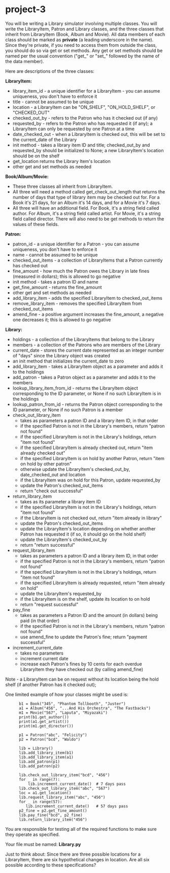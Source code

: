 # project-3

You will be writing a Library simulator involving multiple classes.  You will write the LibraryItem, Patron and Library classes, and the three classes that inherit from LibraryItem (Book, Album and Movie).  All data members of each class should be marked as **private** (a leading underscore in the name).  Since they're private, if you need to access them from outside the class, you should do so via get or set methods.  Any get or set methods should be named per the usual convention ("get_" or "set_" followed by the name of the data member).

Here are descriptions of the three classes:

**LibraryItem:**
* library_item_id - a unique identifier for a LibraryItem - you can assume uniqueness, you don't have to enforce it
* title - cannot be assumed to be unique
* location - a LibraryItem can be "ON_SHELF", "ON_HOLD_SHELF", or "CHECKED_OUT"
* checked_out_by - refers to the Patron who has it checked out (if any)
* requested_by - refers to the Patron who has requested it (if any); a LibraryItem can only be requested by one Patron at a time
* date_checked_out - when a LibraryItem is checked out, this will be set to the current_date of the Library
* init method - takes a library item ID and title; checked_out_by and requested_by should be initialized to None; a new LibraryItem's location should be on the shelf
* get_location returns the Library Item's location
* other get and set methods as needed
 
**Book/Album/Movie:**
* These three classes all inherit from LibraryItem.
* All three will need a method called get_check_out_length that returns the number of days that type of library item may be checked out for.  For a Book it's 21 days, for an Album it's 14 days, and for a Movie it's 7 days.
* All three will have an additional field.  For Book, it's a string field called author.  For Album, it's a string field called artist.  For Movie, it's a string field called director.  There will also need to be get methods to return the values of these fields.
 
**Patron:**
* patron_id - a unique identifier for a Patron - you can assume uniqueness, you don't have to enforce it
* name - cannot be assumed to be unique
* checked_out_items - a collection of LibraryItems that a Patron currently has checked out
* fine_amount - how much the Patron owes the Library in late fines (measured in dollars); this is allowed to go negative
* init method - takes a patron ID and name
* get_fine_amount - returns the fine_amount
* other get and set methods as needed
* add_library_item - adds the specified LibraryItem to checked_out_items
* remove_library_item - removes the specified LibraryItem from checked_out_items
* amend_fine - a positive argument increases the fine_amount, a negative one decreases it; this is allowed to go negative
 
**Library:**
* holdings - a collection of the LibraryItems that belong to the Library
* members - a collection of the Patrons who are members of the Library
* current_date - stores the current date represented as an integer number of "days" since the Library object was created
* an init method that initializes the current_date to zero
* add_library_item - takes a LibraryItem object as a parameter and adds it to the holdings
* add_patron - takes a Patron object as a parameter and adds it to the members
* lookup_library_item_from_id - returns the LibraryItem object corresponding to the ID parameter, or None if no such LibraryItem is in the holdings
* lookup_patron_from_id - returns the Patron object corresponding to the ID parameter, or None if no such Patron is a member
* check_out_library_item
  * takes as parameters a patron ID and a library item ID, in that order
  * if the specified Patron is not in the Library's members, return "patron not found"
  * if the specified LibraryItem is not in the Library's holdings, return "item not found"
  * if the specified LibraryItem is already checked out, return "item already checked out"
  * if the specified LibraryItem is on hold by another Patron, return "item on hold by other patron"
  * otherwise update the LibraryItem's checked_out_by, date_checked_out and location
  * if the LibraryItem was on hold for this Patron, update requested_by
  * update the Patron's checked_out_items
  * return "check out successful"
* return_library_item
  * takes as its parameter a library item ID
  * if the specified LibraryItem is not in the Library's holdings, return "item not found"
  * if the LibraryItem is not checked out, return "item already in library"
  * update the Patron's checked_out_items
  * update the LibraryItem's location depending on whether another Patron has requested it (if so, it should go on the hold shelf)
  * update the LibraryItem's checked_out_by
  * return "return successful"
* request_library_item
  * takes as parameters a patron ID and a library item ID, in that order
  * if the specified Patron is not in the Library's members, return "patron not found"
  * if the specified LibraryItem is not in the Library's holdings, return "item not found"
  * if the specified LibraryItem is already requested, return "item already on hold"
  * update the LibraryItem's requested_by
  * if the LibraryItem is on the shelf, update its location to on hold
  * return "request successful" 
* pay_fine
  * takes as parameters a Patron ID and the amount (in dollars) being paid (in that order)
  * if the specified Patron is not in the Library's members, return "patron not found"
  * use amend_fine to update the Patron's fine; return "payment successful"
* increment_current_date
  * takes no parameters
  * increment current date
  * increase each Patron's fines by 10 cents for each overdue LibraryItem they have checked out (by calling amend_fine)
 
 
Note - a LibraryItem can be on request without its location being the hold shelf (if another Patron has it checked out);


One limited example of how your classes might be used is:
```
      b1 = Book("345", "Phantom Tollbooth", "Juster")
      a1 = Album("456", "...And His Orchestra", "The Fastbacks")
      m1 = Movie("567", "Laputa", "Miyazaki")
      print(b1.get_author())
      print(a1.get_artist())
      print(m1.get_director())
      
      p1 = Patron("abc", "Felicity")
      p2 = Patron("bcd", "Waldo")
      
      lib = Library()
      lib.add_library_item(b1)
      lib.add_library_item(a1)
      lib.add_patron(p1)
      lib.add_patron(p2)
      
      lib.check_out_library_item("bcd", "456")
      for _ in range(7):
          lib.increment_current_date()  # 7 days pass
      lib.check_out_library_item("abc", "567")
      loc = a1.get_location()
      lib.request_library_item("abc", "456")
      for _ in range(57):
         lib.increment_current_date()   # 57 days pass
      p2_fine = p2.get_fine_amount()
      lib.pay_fine("bcd", p2_fine)
      lib.return_library_item("456")
```
You are responsible for testing all of the required functions to make sure they operate as specified.

 

Your file must be named: **Library.py**

Just to think about: Since there are three possible locations for a LibraryItem, there are six hypothetical changes in location.  Are all six possible according to these specifications?

 
